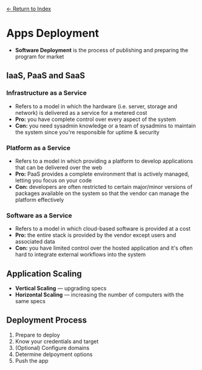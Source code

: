 [← Return to Index](https://github.com/cjmlgrto/fit3140-notes/)

# Apps Deployment

- **Software Deployment** is the process of publishing and preparing the program for market

## IaaS, PaaS and SaaS

### Infrastructure as a Service

- Refers to a model in which the hardware (i.e. server, storage and network) is delivered as a service for a metered cost
- **Pro:** you have complete control over every aspect of the system
- **Con:** you need sysadmin knowledge or a team of sysadmins to maintain the system since you're responsible for uptime & security

### Platform as a Service

- Refers to a model in which providing a platform to develop applications that can be delivered over the web
- **Pro:** PaaS provides a complete environment that is actively managed, letting you focus on your code
- **Con:** developers are often restricted to certain major/minor versions of packages available on the system so that the vendor can manage the platform effectively

### Software as a Service

- Refers to a model in which cloud-based software is provided at a cost
- **Pro:** the entire stack is provided by the vendor except users and associated data
- **Con:** you have limited control over the hosted application and it's often hard to integrate external workflows into the system

## Application Scaling

- **Vertical Scaling** — upgrading specs
- **Horizontal Scaling** — increasing the number of computers with the same specs

## Deployment Process

1. Prepare to deploy
2. Know your credentials and target
3. (Optional) Configure domains
4. Determine delpoyment options
5. Push the app